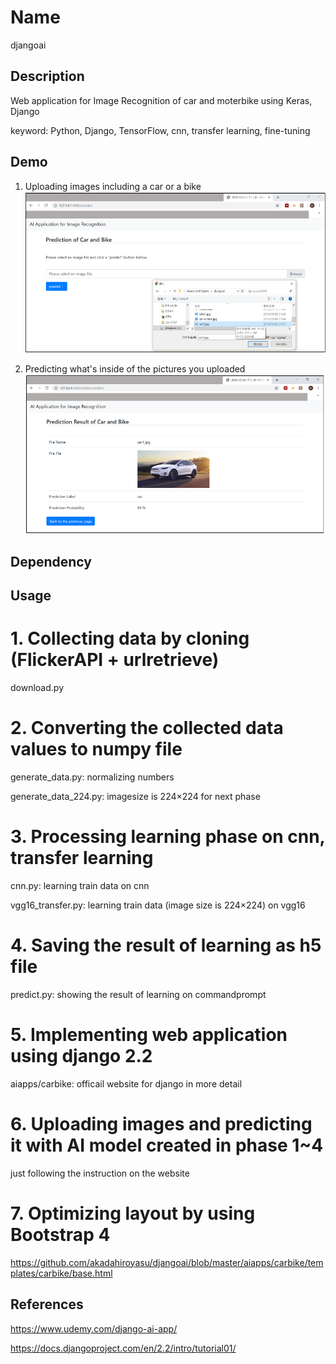 

Name
====

djangoai

## Description

Web application for Image Recognition of car and moterbike using Keras, Django

keyword: Python, Django, TensorFlow, cnn, transfer learning, fine-tuning

## Demo

1. Uploading images including a car or a bike
![car1](https://github.com/akadahiroyasu/djangoai/blob/master/images_for_readme/window_1.png)

2. Predicting what's inside of the pictures you uploaded
![car2](https://github.com/akadahiroyasu/djangoai/blob/master/images_for_readme/window_2.png)


## Dependency

## Usage

# 1. Collecting data by cloning (FlickerAPI + urlretrieve)

download.py

# 2. Converting the collected data values to numpy file

generate_data.py: normalizing numbers

generate_data_224.py: imagesize is 224×224 for next phase

# 3. Processing learning phase on cnn, transfer learning

cnn.py: learning train data on cnn

vgg16_transfer.py: learning train data (image size is 224×224) on vgg16

# 4. Saving the result of learning as h5 file

predict.py: showing the result of learning on commandprompt


# 5. Implementing web application using django 2.2

aiapps/carbike: officail website for django in more detail

# 6. Uploading images and predicting it with AI model created in phase 1~4

just following the instruction on the website

# 7. Optimizing layout by using Bootstrap 4

<https://github.com/akadahiroyasu/djangoai/blob/master/aiapps/carbike/templates/carbike/base.html>

## References

<https://www.udemy.com/django-ai-app/>

<https://docs.djangoproject.com/en/2.2/intro/tutorial01/>
